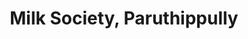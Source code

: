 ---
title: "Milk Society, Paruthippully"
url: /paruthippully/milk-society-paruthippully/
shop: dairy
---